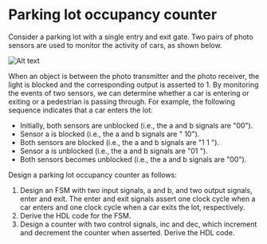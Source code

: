 # Parking lot occupancy counter
Consider a parking lot with a single entry and exit gate. Two pairs of photo sensors are used to monitor the activity of cars, as shown below.

![Alt text](/path/to/img.jpg "Optional title")

When an object is between the photo transmitter and the photo receiver, the light is blocked and the corresponding output is asserted to 1. By monitoring the events of two sensors, we can determine whether a car is entering or exiting or a pedestrian is passing through. For example, the following sequence indicates that a car enters the lot:

* Initially, both sensors are unblocked (i.e., the a and b signals are "00").* Sensor a is blocked (i.e., the a and b signals are " 10").* Both sensors are blocked (i.e., the a and b signals are "1 1 ").* Sensor a is unblocked (i.e., the a and b signals are "01 ").* Both sensors becomes unblocked (i.e., the a and b signals are "00").

Design a parking lot occupancy counter as follows:
1. Design an FSM with two input signals, a and b, and two output signals, enter and exit. The enter and exit signals assert one clock cycle when a car enters and one clock cycle when a car exits the lot, respectively.2. Derive the HDL code for the FSM.3. Design a counter with two control signals, inc and dec, which increment and decrement the counter when asserted. Derive the HDL code.